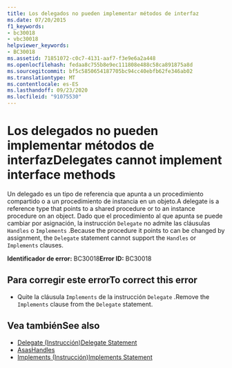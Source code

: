 ```yaml
---
title: Los delegados no pueden implementar métodos de interfaz
ms.date: 07/20/2015
f1_keywords:
- bc30018
- vbc30018
helpviewer_keywords:
- BC30018
ms.assetid: 71851072-c0c7-4131-aaf7-f3e9e6a2a448
ms.openlocfilehash: fedaa8c755b8e9ec111808e488c58ca891875a8d
ms.sourcegitcommit: bf5c5850654187705bc94cc40ebfb62fe346ab02
ms.translationtype: MT
ms.contentlocale: es-ES
ms.lasthandoff: 09/23/2020
ms.locfileid: "91075530"
---
```

# <a name="delegates-cannot-implement-interface-methods"></a><span data-ttu-id="014fb-102">Los delegados no pueden implementar métodos de interfaz</span><span class="sxs-lookup"><span data-stu-id="014fb-102">Delegates cannot implement interface methods</span></span>

<span data-ttu-id="014fb-103">Un delegado es un tipo de referencia que apunta a un procedimiento compartido o a un procedimiento de instancia en un objeto.</span><span class="sxs-lookup"><span data-stu-id="014fb-103">A delegate is a reference type that points to a shared procedure or to an instance procedure on an object.</span></span> <span data-ttu-id="014fb-104">Dado que el procedimiento al que apunta se puede cambiar por asignación, la instrucción `Delegate` no admite las cláusulas `Handles` o `Implements` .</span><span class="sxs-lookup"><span data-stu-id="014fb-104">Because the procedure it points to can be changed by assignment, the `Delegate` statement cannot support the `Handles` or `Implements` clauses.</span></span>  
  
 <span data-ttu-id="014fb-105">**Identificador de error:** BC30018</span><span class="sxs-lookup"><span data-stu-id="014fb-105">**Error ID:** BC30018</span></span>  
  
## <a name="to-correct-this-error"></a><span data-ttu-id="014fb-106">Para corregir este error</span><span class="sxs-lookup"><span data-stu-id="014fb-106">To correct this error</span></span>  
  
- <span data-ttu-id="014fb-107">Quite la cláusula `Implements` de la instrucción `Delegate` .</span><span class="sxs-lookup"><span data-stu-id="014fb-107">Remove the `Implements` clause from the `Delegate` statement.</span></span>  
  
## <a name="see-also"></a><span data-ttu-id="014fb-108">Vea también</span><span class="sxs-lookup"><span data-stu-id="014fb-108">See also</span></span>

- [<span data-ttu-id="014fb-109">Delegate (Instrucción)</span><span class="sxs-lookup"><span data-stu-id="014fb-109">Delegate Statement</span></span>](../language-reference/statements/delegate-statement.md)
- [<span data-ttu-id="014fb-110">Asas</span><span class="sxs-lookup"><span data-stu-id="014fb-110">Handles</span></span>](../language-reference/statements/handles-clause.md)
- [<span data-ttu-id="014fb-111">Implements (Instrucción)</span><span class="sxs-lookup"><span data-stu-id="014fb-111">Implements Statement</span></span>](../language-reference/statements/implements-statement.md)
